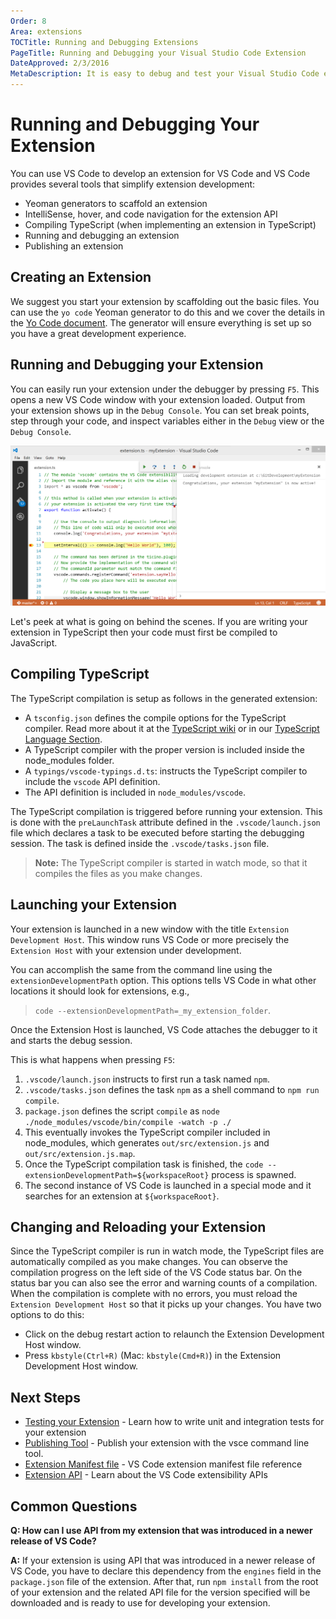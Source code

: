 ```yaml
---
Order: 8
Area: extensions
TOCTitle: Running and Debugging Extensions
PageTitle: Running and Debugging your Visual Studio Code Extension
DateApproved: 2/3/2016
MetaDescription: It is easy to debug and test your Visual Studio Code extension (plug-in).  The Yo Code extension generator scaffolds the necessary settings to run and debug your extension directly in Visual Studio Code.
---
```


# Running and Debugging Your Extension

You can use VS Code to develop an extension for VS Code and VS Code provides several tools that simplify extension development:
* Yeoman generators to scaffold an extension
* IntelliSense, hover, and code navigation for the extension API
* Compiling TypeScript (when implementing an extension in TypeScript)
* Running and debugging an extension
* Publishing an extension

## Creating an Extension

We suggest you start your extension by scaffolding out the basic files. You can use the `yo code` Yeoman generator to do this and we cover the details in the [Yo Code document](/docs/tools/yocode.md).  The generator will ensure everything is set up so you have a great development experience.

## Running and Debugging your Extension

You can easily run your extension under the debugger by pressing `F5`. This opens a new VS Code window with your extension loaded. Output from your extension shows up in the `Debug Console`. You can set break points, step through your code, and inspect variables either in the `Debug` view or the `Debug Console`.

![Debug](images/debugging-extensions/debug.png)

Let's peek at what is going on behind the scenes. If you are writing your extension in TypeScript then your code must first be compiled to JavaScript.

## Compiling TypeScript

The TypeScript compilation is setup as follows in the generated extension:
* A `tsconfig.json` defines the compile options for the TypeScript compiler. Read more about it at the [TypeScript wiki](https://github.com/Microsoft/TypeScript/wiki/tsconfig.json) or in our [TypeScript Language Section](/docs/languages/typescript.md#tsconfigjson).
* A TypeScript compiler with the proper version is included inside the node_modules folder.
* A `typings/vscode-typings.d.ts`: instructs the TypeScript compiler to include the `vscode` API definition.
* The API definition is included in `node_modules/vscode`.

The TypeScript compilation is triggered before running your extension. This is done with the `preLaunchTask` attribute defined in the
`.vscode/launch.json` file which declares a task to be executed before starting the debugging session. The task is defined inside the `.vscode/tasks.json` file.

> **Note:** The TypeScript compiler is started in watch mode, so that it compiles the files as you make changes.

## Launching your Extension

Your extension is launched in a new window with the title `Extension Development Host`. This window runs VS Code or more
precisely the `Extension Host` with your extension under development.

You can accomplish the same from the command line using the `extensionDevelopmentPath` option. This options tells VS Code in what
other locations it should look for extensions, e.g.,

>`code --extensionDevelopmentPath=_my_extension_folder`.

Once the Extension Host is launched, VS Code attaches the debugger to it and starts the debug session.

This is what happens when pressing `F5`:
 1. `.vscode/launch.json` instructs to first run a task named `npm`.
 2. `.vscode/tasks.json` defines the task `npm` as a shell command to `npm run compile`.
 3. `package.json` defines the script `compile` as `node ./node_modules/vscode/bin/compile -watch -p ./`
 4. This eventually invokes the TypeScript compiler included in node_modules, which generates `out/src/extension.js` and `out/src/extension.js.map`.
 5. Once the TypeScript compilation task is finished, the `code --extensionDevelopmentPath=${workspaceRoot}` process is spawned.
 6. The second instance of VS Code is launched in a special mode and it searches for an extension at `${workspaceRoot}`.

## Changing and Reloading your Extension

Since the TypeScript compiler is run in watch mode, the TypeScript files are automatically compiled as you make changes. You can observe
the compilation progress on the left side of the VS Code status bar. On the status bar you can also see the error and warning counts of a
compilation. When the compilation is complete with no errors, you must reload the `Extension Development Host` so that it picks up
your changes. You have two options to do this:

* Click on the debug restart action to relaunch the Extension Development Host window.
* Press `kbstyle(Ctrl+R)` (Mac: `kbstyle(Cmd+R)`) in the Extension Development Host window.

## Next Steps

* [Testing your Extension](/docs/extensions/testing-extensions.md) - Learn how to write unit and integration tests for your extension
* [Publishing Tool](/docs/tools/vscecli.md) - Publish your extension with the vsce command line tool.
* [Extension Manifest file](/docs/extensionAPI/extension-manifest.md) - VS Code extension manifest file reference
* [Extension API](/docs/extensionAPI/overview.md) - Learn about the VS Code extensibility APIs

## Common Questions

**Q: How can I use API from my extension that was introduced in a newer release of VS Code?**

**A:** If your extension is using API that was introduced in a newer release of VS Code, you have to declare this dependency from the
`engines` field in the `package.json` file of the extension. After that, run `npm install` from the root of your extension and
the related API file for the version specified will be downloaded and is ready to use for developing your extension.
